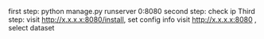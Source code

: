 first step: python manage.py runserver 0:8080
second step: check ip 
Third step: visit http://x.x.x.x:8080/install, set config info
visit http://x.x.x.x:8080 , select dataset
